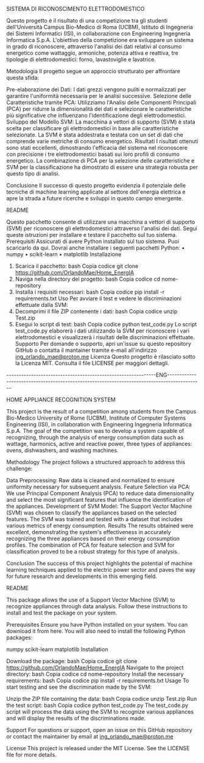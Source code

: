 SISTEMA DI RICONOSCIMENTO ELETTRODOMESTICO 

Questo progetto è il risultato di una competizione tra gli studenti dell'Università Campus Bio-Medico di Roma (UCBM), Istituto di Ingegneria dei Sistemi Informatici (ISI), in collaborazione con Engineering Ingegneria Informatica S.p.A. L'obiettivo della competizione era sviluppare un sistema in grado di riconoscere, attraverso l'analisi dei dati relativi al consumo energetico come wattaggio, armoniche, potenza attiva e reattiva, tre tipologie di elettrodomestici: forno, lavastoviglie e lavatrice.

Metodologia
Il progetto segue un approccio strutturato per affrontare questa sfida:

Pre-elaborazione dei Dati: I dati grezzi vengono puliti e normalizzati per garantire l'uniformità necessaria per le analisi successive.
Selezione delle Caratteristiche tramite PCA: Utilizziamo l'Analisi delle Componenti Principali (PCA) per ridurre la dimensionalità dei dati e selezionare le caratteristiche più significative che influenzano l'identificazione degli elettrodomestici.
Sviluppo del Modello SVM: La macchina a vettori di supporto (SVM) è stata scelta per classificare gli elettrodomestici in base alle caratteristiche selezionate. La SVM è stata addestrata e testata con un set di dati che comprende varie metriche di consumo energetico.
Risultati
I risultati ottenuti sono stati eccellenti, dimostrando l'efficacia del sistema nel riconoscere con precisione i tre elettrodomestici basati sui loro profili di consumo energetico. La combinazione di PCA per la selezione delle caratteristiche e SVM per la classificazione ha dimostrato di essere una strategia robusta per questo tipo di analisi.

Conclusione
Il successo di questo progetto evidenzia il potenziale delle tecniche di machine learning applicate al settore dell'energia elettrica e apre la strada a future ricerche e sviluppi in questo campo emergente.
















README

Questo pacchetto consente di utilizzare una macchina a vettori di supporto (SVM) per riconoscere gli elettrodomestici attraverso l'analisi dei dati. Segui queste istruzioni per installare e testare il pacchetto sul tuo sistema.
Prerequisiti
Assicurati di avere Python installato sul tuo sistema. Puoi scaricarlo da qui. Dovrai anche installare i seguenti pacchetti Python:
•	numpy
•	scikit-learn
•	matplotlib
Installazione
1.	Scarica il pacchetto:
bash
Copia codice
git clone https://github.com/OrlandoMae/Home_EnergIA
2.	Naviga nella directory del progetto:
bash
Copia codice
cd nome-repository 
3.	Installa i requisiti necessari:
bash
Copia codice
pip install -r requirements.txt 
Uso
Per avviare il test e vedere le discriminazioni effettuate dalla SVM:
1.	Decomprimi il file ZIP contenente i dati:
bash
Copia codice
unzip Test.zip 
2.	Esegui lo script di test:
bash
Copia codice
python test_code.py 
Lo script test_code.py elaborerà i dati utilizzando la SVM per riconoscere i vari elettrodomestici e visualizzerà i risultati delle discriminazioni effettuate.
Supporto
Per domande o supporto, apri un'issue su questo repository GitHub o contatta il mantainer tramite e-mail all'indirizzo ing_orlando_mae@proton.me
Licenza
Questo progetto è rilasciato sotto la Licenza MIT. Consulta il file LICENSE per maggiori dettagli.


-------------------------------------------------------------ENG--------------------------------------------------------------------------------------------


HOME APPLIANCE RECOGNITION SYSTEM

This project is the result of a competition among students from the Campus Bio-Medico University of Rome (UCBM), Institute of Computer Systems Engineering (ISI), in collaboration with Engineering Ingegneria Informatica S.p.A. The goal of the competition was to develop a system capable of recognizing, through the analysis of energy consumption data such as wattage, harmonics, active and reactive power, three types of appliances: ovens, dishwashers, and washing machines.

Methodology
The project follows a structured approach to address this challenge:

Data Preprocessing: Raw data is cleaned and normalized to ensure uniformity necessary for subsequent analysis.
Feature Selection via PCA: We use Principal Component Analysis (PCA) to reduce data dimensionality and select the most significant features that influence the identification of the appliances.
Development of SVM Model: The Support Vector Machine (SVM) was chosen to classify the appliances based on the selected features. The SVM was trained and tested with a dataset that includes various metrics of energy consumption.
Results
The results obtained were excellent, demonstrating the system's effectiveness in accurately recognizing the three appliances based on their energy consumption profiles. The combination of PCA for feature selection and SVM for classification proved to be a robust strategy for this type of analysis.

Conclusion
The success of this project highlights the potential of machine learning techniques applied to the electric power sector and paves the way for future research and developments in this emerging field.

README

This package allows the use of a Support Vector Machine (SVM) to recognize appliances through data analysis. Follow these instructions to install and test the package on your system.

Prerequisites
Ensure you have Python installed on your system. You can download it from here. You will also need to install the following Python packages:

numpy
scikit-learn
matplotlib
Installation

Download the package:
bash
Copia codice
git clone https://github.com/OrlandoMae/Home_EnergIA
Navigate to the project directory:
bash
Copia codice
cd nome-repository
Install the necessary requirements:
bash
Copia codice
pip install -r requirements.txt
Usage
To start testing and see the discrimination made by the SVM:

Unzip the ZIP file containing the data:
bash
Copia codice
unzip Test.zip
Run the test script:
bash
Copia codice
python test_code.py
The test_code.py script will process the data using the SVM to recognize various appliances and will display the results of the discriminations made.

Support
For questions or support, open an issue on this GitHub repository or contact the maintainer by email at ing_orlando_mae@proton.me

License
This project is released under the MIT License. See the LICENSE file for more details.






